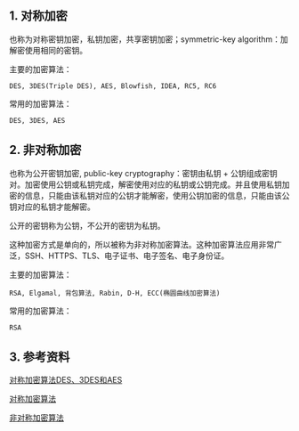 ## 1. 对称加密

也称为对称密钥加密，私钥加密，共享密钥加密；symmetric-key algorithm：加解密使用相同的密钥。

主要的加密算法：

    DES, 3DES(Triple DES), AES, Blowfish, IDEA, RC5, RC6

常用的加密算法：

    DES, 3DES, AES

## 2. 非对称加密

也称为公开密钥加密, public-key cryptography：密钥由私钥 + 公钥组成密钥对。加密使用公钥或私钥完成，解密使用对应的私钥或公钥完成。并且使用私钥加密的信息，只能由该私钥对应的公钥才能解密，使用公钥加密的信息，只能由该公钥对应的私钥才能解密。

公开的密钥称为公钥，不公开的密钥为私钥。

这种加密方式是单向的，所以被称为非对称加密算法。这种加密算法应用非常广泛，SSH、HTTPS、TLS、电子证书、电子签名、电子身份证。

主要的加密算法：

    RSA, Elgamal, 背包算法, Rabin, D-H, ECC(椭圆曲线加密算法)

常用的加密算法：

    RSA

## 3. 参考资料

[对称加密算法DES、3DES和AES](http://blog.csdn.net/u013126379/article/details/51881856)

[对称加密算法](https://baike.baidu.com/item/%E5%AF%B9%E7%A7%B0%E5%8A%A0%E5%AF%86%E7%AE%97%E6%B3%95)

[非对称加密算法](https://baike.baidu.com/item/%E9%9D%9E%E5%AF%B9%E7%A7%B0%E5%8A%A0%E5%AF%86%E7%AE%97%E6%B3%95)
